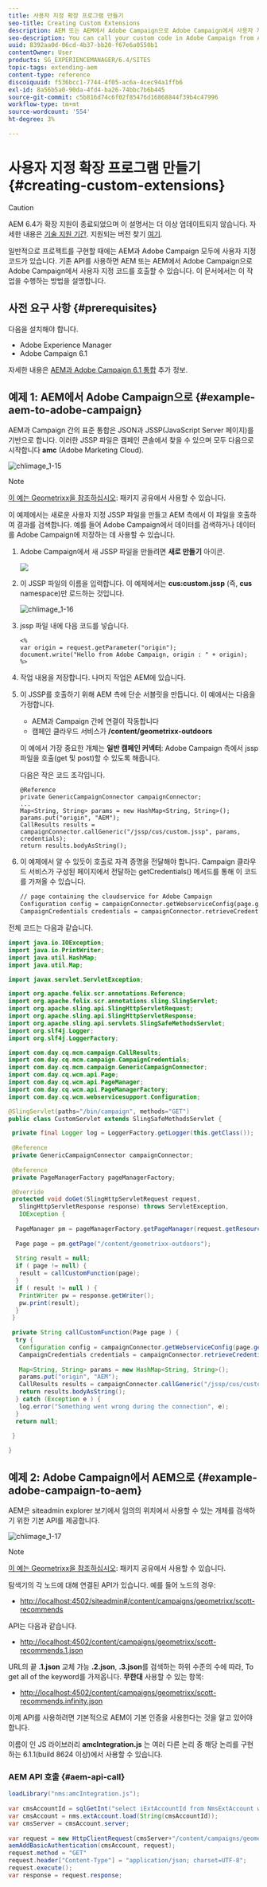 ```yaml
---
title: 사용자 지정 확장 프로그램 만들기
seo-title: Creating Custom Extensions
description: AEM 또는 AEM에서 Adobe Campaign으로 Adobe Campaign에서 사용자 지정 코드를 호출할 수 있습니다
seo-description: You can call your custom code in Adobe Campaign from AEM or from AEM to Adobe Campaign
uuid: 8392aa0d-06cd-4b37-bb20-f67e6a0550b1
contentOwner: User
products: SG_EXPERIENCEMANAGER/6.4/SITES
topic-tags: extending-aem
content-type: reference
discoiquuid: f536bcc1-7744-4f05-ac6a-4cec94a1ffb6
exl-id: 8a56b5a0-90da-4fd4-ba26-74bbc7b6b445
source-git-commit: c5b816d74c6f02f85476d16868844f39b4c47996
workflow-type: tm+mt
source-wordcount: '554'
ht-degree: 3%

---
```


# 사용자 지정 확장 프로그램 만들기{#creating-custom-extensions}

>[!CAUTION]
>
>AEM 6.4가 확장 지원이 종료되었으며 이 설명서는 더 이상 업데이트되지 않습니다. 자세한 내용은 [기술 지원 기간](https://helpx.adobe.com/kr/support/programs/eol-matrix.html). 지원되는 버전 찾기 [여기](https://experienceleague.adobe.com/docs/).

일반적으로 프로젝트를 구현할 때에는 AEM과 Adobe Campaign 모두에 사용자 지정 코드가 있습니다. 기존 API를 사용하면 AEM 또는 AEM에서 Adobe Campaign으로 Adobe Campaign에서 사용자 지정 코드를 호출할 수 있습니다. 이 문서에서는 이 작업을 수행하는 방법을 설명합니다.

## 사전 요구 사항 {#prerequisites}

다음을 설치해야 합니다.

* Adobe Experience Manager
* Adobe Campaign 6.1

자세한 내용은 [AEM과 Adobe Campaign 6.1 통합](/help/sites-administering/campaignonpremise.md) 추가 정보.

## 예제 1: AEM에서 Adobe Campaign으로 {#example-aem-to-adobe-campaign}

AEM과 Campaign 간의 표준 통합은 JSON과 JSSP(JavaScript Server 페이지)를 기반으로 합니다. 이러한 JSSP 파일은 캠페인 콘솔에서 찾을 수 있으며 모두 다음으로 시작합니다 **amc** (Adobe Marketing Cloud).

![chlimage_1-15](assets/chlimage_1-15.png)

>[!NOTE]
>
>[이 예는 Geometrixx을 참조하십시오](/help/sites-developing/we-retail.md): 패키지 공유에서 사용할 수 있습니다.

이 예제에서는 새로운 사용자 지정 JSSP 파일을 만들고 AEM 측에서 이 파일을 호출하여 결과를 검색합니다. 예를 들어 Adobe Campaign에서 데이터를 검색하거나 데이터를 Adobe Campaign에 저장하는 데 사용할 수 있습니다.

1. Adobe Campaign에서 새 JSSP 파일을 만들려면 **새로 만들기** 아이콘.

   ![](do-not-localize/chlimage_1-4.png)

1. 이 JSSP 파일의 이름을 입력합니다. 이 예제에서는 **cus:custom.jssp** (즉, **cus** namespace)만 로드하는 것입니다.

   ![chlimage_1-16](assets/chlimage_1-16.png)

1. jssp 파일 내에 다음 코드를 넣습니다.

   ```
   <%
   var origin = request.getParameter("origin");
   document.write("Hello from Adobe Campaign, origin : " + origin);
   %>
   ```

1. 작업 내용을 저장합니다. 나머지 작업은 AEM에 있습니다.
1. 이 JSSP를 호출하기 위해 AEM 측에 단순 서블릿을 만듭니다. 이 예에서는 다음을 가정합니다.

   * AEM과 Campaign 간에 연결이 작동합니다
   * 캠페인 클라우드 서비스가 **/content/geometrixx-outdoors**

   이 예에서 가장 중요한 개체는 **일반 캠페인 커넥터**: Adobe Campaign 측에서 jssp 파일을 호출(get 및 post)할 수 있도록 해줍니다.

   다음은 작은 코드 조각입니다.

   ```
   @Reference
   private GenericCampaignConnector campaignConnector;
   ...
   Map<String, String> params = new HashMap<String, String>();
   params.put("origin", "AEM"); 
   CallResults results = campaignConnector.callGeneric("/jssp/cus/custom.jssp", params, credentials);
   return results.bodyAsString();
   ```

1. 이 예제에서 알 수 있듯이 호출로 자격 증명을 전달해야 합니다. Campaign 클라우드 서비스가 구성된 페이지에서 전달하는 getCredentials() 메서드를 통해 이 코드를 가져올 수 있습니다.

   ```xml
   // page containing the cloudservice for Adobe Campaign
   Configuration config = campaignConnector.getWebserviceConfig(page.getContentResource().getParent());
   CampaignCredentials credentials = campaignConnector.retrieveCredentials(config);
   ```

전체 코드는 다음과 같습니다.

```java
import java.io.IOException;
import java.io.PrintWriter;
import java.util.HashMap;
import java.util.Map;

import javax.servlet.ServletException;

import org.apache.felix.scr.annotations.Reference;
import org.apache.felix.scr.annotations.sling.SlingServlet;
import org.apache.sling.api.SlingHttpServletRequest;
import org.apache.sling.api.SlingHttpServletResponse;
import org.apache.sling.api.servlets.SlingSafeMethodsServlet;
import org.slf4j.Logger;
import org.slf4j.LoggerFactory;

import com.day.cq.mcm.campaign.CallResults;
import com.day.cq.mcm.campaign.CampaignCredentials;
import com.day.cq.mcm.campaign.GenericCampaignConnector;
import com.day.cq.wcm.api.Page;
import com.day.cq.wcm.api.PageManager;
import com.day.cq.wcm.api.PageManagerFactory;
import com.day.cq.wcm.webservicesupport.Configuration;

@SlingServlet(paths="/bin/campaign", methods="GET")
public class CustomServlet extends SlingSafeMethodsServlet {

 private final Logger log = LoggerFactory.getLogger(this.getClass());
 
 @Reference
 private GenericCampaignConnector campaignConnector;
 
 @Reference
 private PageManagerFactory pageManagerFactory;

 @Override
 protected void doGet(SlingHttpServletRequest request,
   SlingHttpServletResponse response) throws ServletException,
   IOException {
  
  PageManager pm = pageManagerFactory.getPageManager(request.getResourceResolver());
  
  Page page = pm.getPage("/content/geometrixx-outdoors");
  
  String result = null;
  if ( page != null) {
   result = callCustomFunction(page);
  }
  if ( result != null ) {
   PrintWriter pw = response.getWriter();
   pw.print(result);
  }
 }
 
 private String callCustomFunction(Page page ) {
  try {
   Configuration config = campaignConnector.getWebserviceConfig(page.getContentResource().getParent());
   CampaignCredentials credentials = campaignConnector.retrieveCredentials(config);
   
   Map<String, String> params = new HashMap<String, String>();
   params.put("origin", "AEM");
   CallResults results = campaignConnector.callGeneric("/jssp/cus/custom.jssp", params, credentials);
   return results.bodyAsString();
  } catch (Exception e ) {
   log.error("Something went wrong during the connection", e);
  }
  return null;
  
 }

}
```

## 예제 2: Adobe Campaign에서 AEM으로 {#example-adobe-campaign-to-aem}

AEM은 siteadmin explorer 보기에서 임의의 위치에서 사용할 수 있는 개체를 검색하기 위한 기본 API를 제공합니다.

![chlimage_1-17](assets/chlimage_1-17.png)

>[!NOTE]
>
>[이 예는 Geometrixx을 참조하십시오](/help/sites-developing/we-retail.md): 패키지 공유에서 사용할 수 있습니다.

탐색기의 각 노드에 대해 연결된 API가 있습니다. 예를 들어 노드의 경우:

* [http://localhost:4502/siteadmin#/content/campaigns/geometrixx/scott-recommends](http://localhost:4502/siteadmin#/content/campaigns/geometrixx/scott-recommends)

API는 다음과 같습니다.

* [http://localhost:4502/content/campaigns/geometrixx/scott-recommends.1.json](http://localhost:4502/content/campaigns/geometrixx/scott-recommends.2.json)

URL의 끝 **.1.json** 교체 가능 **.2.json**, **.3.json**&#x200B;를 검색하는 하위 수준의 수에 따라, To get all of the keyword를 가져옵니다. **무한대** 사용할 수 있는 항목:

* [http://localhost:4502/content/campaigns/geometrixx/scott-recommends.infinity.json](http://localhost:4502/content/campaigns/geometrixx/scott-recommends.2.json)

이제 API를 사용하려면 기본적으로 AEM이 기본 인증을 사용한다는 것을 알고 있어야 합니다.

이름이 인 JS 라이브러리 **amcIntegration.js** 는 여러 다른 논리 중 해당 논리를 구현하는 6.1.1(build 8624 이상)에서 사용할 수 있습니다.

### AEM API 호출 {#aem-api-call}

```java
loadLibrary("nms:amcIntegration.js");
 
var cmsAccountId = sqlGetInt("select iExtAccountId from NmsExtAccount where sName=$(sz)","aemInstance")
var cmsAccount = nms.extAccount.load(String(cmsAccountId));
var cmsServer = cmsAccount.server;
 
var request = new HttpClientRequest(cmsServer+"/content/campaigns/geometrixx.infinity.json")
aemAddBasicAuthentication(cmsAccount, request);
request.method = "GET"
request.header["Content-Type"] = "application/json; charset=UTF-8";
request.execute();
var response = request.response;
```
